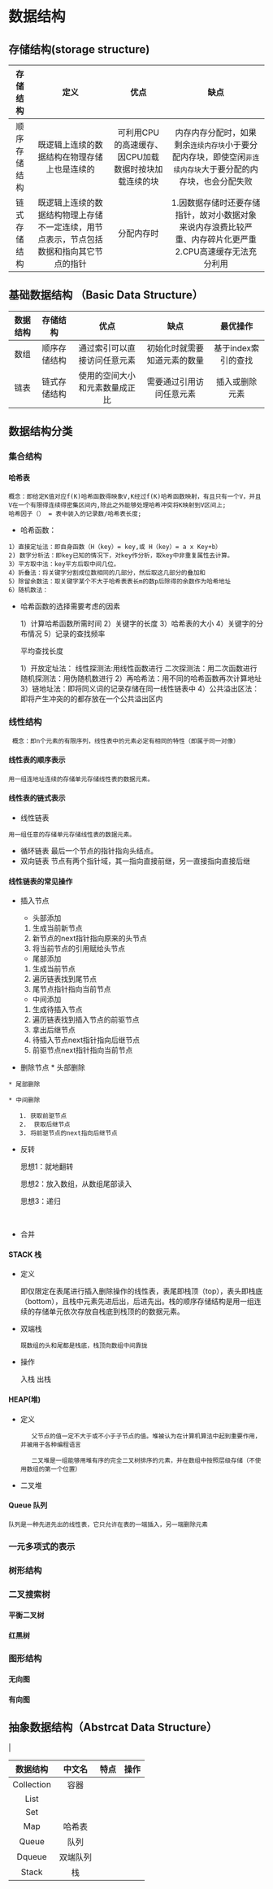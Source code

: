 # 数据结构

## 存储结构(storage structure)
 
|存储结构|定义|优点|缺点|
|:-------------:|:----------------------------------:|:----------------------------:|:--------------:| 
|顺序存储结构|既逻辑上连续的数据结构在物理存储上也是连续的|可利用CPU的高速缓存、因CPU加载数据时按块加载连续的块|内存内存分配时，如果剩余`连续内存块`小于要分配内存块，即使空闲`非连续内存块`大于要分配的内存块，也会分配失败 |
|链式存储结构|既逻辑上连续的数据结构物理上存储不一定连续，用节点表示，节点包括数据和指向其它节点的指针|分配内存时 |1.因数据存储时还要存储指针，故对小数据对象来说内存浪费比较严重、内存碎片化更严重 2.CPU高速缓存无法充分利用|
## 基础数据结构 （Basic Data Structure）
|数据结构             |存储结构|优点|缺点| 最优操作|
|:--------------------:|:----------:|:----------------------------------------------------------:|:------------------------------------:|:------------------------------------------------------:|
|数组|顺序存储结构|通过索引可以直接访问任意元素|初始化时就需要知道元素的数量|基于index索引的查找|
|链表|链式存储结构|使用的空间大小和元素数量成正比|需要通过引用访问任意元素|插入或删除元素|



## 数据结构分类

### 集合结构

#### 哈希表
    概念：即给定K值对应f(K)哈希函数得映象V,K经过f(K)哈希函数映射，有且只有一个V，并且V在一个有限得连续得密集区间内,除此之外能够处理哈希冲突将K映射到V区间上;
    哈希因子（） = 表中装入的记录数/哈希表长度;
   * 哈希函数：

    1）直接定址法：即自身函数（H（key）= key,或 H（key）= a x Key+b）
    2) 数字分析法：即key已知的情况下，对key作分析，取key中非重复属性去计算。
    3）平方取中法：key平方后取中间几位。
    4）折叠法：将关键字分割成位数相同的几部分，然后取这几部分的叠加和
    5）除留余数法：取关键字某个不大于哈希表表长m的数p后除得的余数作为哈希地址
    6）随机数法：
  * 哈希函数的选择需要考虑的因素


    1）计算哈希函数所需时间
    2）关键字的长度
    3）哈希表的大小
    4）关键字的分布情况
    5）记录的查找频率
    
    平均查找长度
    
     1）开放定址法：
        线性探测法:用线性函数进行
        二次探测法：用二次函数进行
        随机探测法：用伪随机数进行
     2）再哈希法：用不同的哈希函数再次计算地址
     3）链地址法：即将同义词的记录存储在同一线性链表中
     4）公共溢出区法：即将产生冲突的的都存放在一个公共溢出区内

### 线性结构

     概念：即n个元素的有限序列，线性表中的元素必定有相同的特性（即属于同一对像）
#### 线性表的顺序表示
    用一组连地址连续的存储单元存储线性表的数据元素。
#### 线性表的链式表示

   * 线性链表

    用一组任意的存储单元存储线性表的数据元素。
  * 循环链表
    最后一个节点的指针指向头结点。
  * 双向链表
    节点有两个指针域，其一指向直接前继，另一直接指向直接后继

#### 线性链表的常见操作
    
   * 插入节点
        * 头部添加
     
     1.  生成当前新节点
     2.  新节点的next指针指向原来的头节点
     3.  将当前节点的引用赋给头节点
     
     * 尾部添加
     1.  生成当前节点
     2.  遍历链表找到尾节点
     3.  尾节点指针指向当前节点
     
     * 中间添加
     
     1.  生成待插入节点
     2.  遍历链表找到插入节点的前驱节点
     3.  拿出后继节点
     4.  待插入节点next指针指向后继节点
     5.  前驱节点next指针指向当前节点

   
   * 删除节点
    * 头部删除
   
    * 尾部删除
   
    * 中间删除
   
       1. 获取前驱节点
       2.  获取后继节点
       3. 将前驱节点的next指向后继节点   

   * 反转


      思想1：就地翻转
      
      思想2：放入数组，从数组尾部读入
      
      思想3：递归


​              
   * 合并
   
#### STACK 栈

   * 定义


     即仅限定在表尾进行插入删除操作的线性表，表尾即栈顶（top），表头即栈底（bottom），且栈中元素先进后出，后进先出。栈的顺序存储结构是用一组连续的存储单元依次存放自栈底到栈顶的的数据元素。
   * 双端栈
                           
         既数组的头和尾都是栈底，栈顶向数组中间靠拢
        
   * 操作
     
     
      入栈
      出栈 
#### HEAP(堆)
    
   * 定义
        
            父节点的值一定不大于或不小于子节点的值。堆被认为在计算机算法中起到重要作用，并被用于各种编程语言
            
            二叉堆是一组能够用堆有序的完全二叉树排序的元素，并在数组中按照层级存储（不使用数组的第一个位置）
            
   
   * 二叉堆
            
            
#### Queue 队列
    队列是一种先进先出的线性表，它只允许在表的一端插入，另一端删除元素


### 一元多项式的表示

### 树形结构

### 
### 二叉搜索树

#### 平衡二叉树

#### 红黑树

### 图形结构
#### 无向图
#### 有向图


## 抽象数据结构（Abstrcat Data Structure）
|


|数据结构             |中文名|特点|操作|
|:--------------------:|:----------------:|:----------------------------------------------------------:|:------------------------------------:|
|Collection|容器|||
|List||||
|Set||||
|Map|哈希表|||
|Queue|队列||||
|Dqueue|双端队列||||
|Stack|栈|||||





